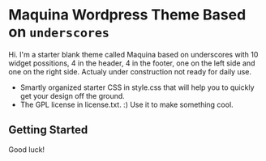 Maquina Wordpress Theme Based on `underscores`
===

Hi. I'm a starter blank theme called Maquina based on underscores with 10 widget possitions, 4 in the header,
 4 in the footer, one on the left side and one on the right side.
Actualy under construction not ready for daily use.


* Smartly organized starter CSS in style.css that will help you to quickly get your design off the ground.
* The GPL license in license.txt. :) Use it to make something cool.

Getting Started
---------------

Good luck!